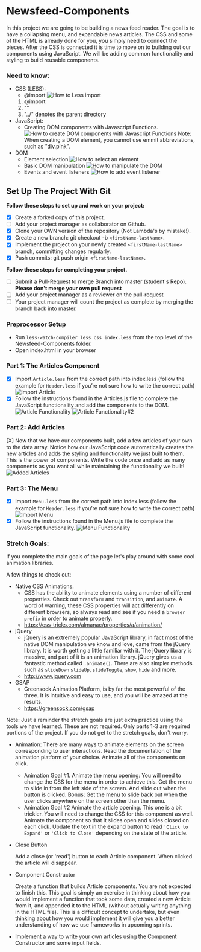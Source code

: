 # Newsfeed-Components

In this project we are going to be building a news feed reader. The goal is to have a collapsing menu, and expandable news articles. The CSS and some of the HTML is already done for you, you simply need to connect the pieces. After the CSS is connected it is time to move on to building out our components using JavaScript. We will be adding common functionality and styling to build reusable components.

### Need to know:
* CSS (LESS):
  * @import
  ![How to Less import](https://github.com/Devin-Bielejec/Newsfeed-Components/blob/Devin-Bielejec/images/howToImportLessFiles.JPG)
  1. @import
  2. "<pathToFile>"
  3. "../" denotes the parent directory
* JavaScript:
  * Creating DOM components with Javascript Functions.
  ![How to create DOM components with Javascript Functions](/images/creatingDOMElementsWithJS.JPG)
  Note: When creating a DOM element, you cannot use emmit abbreviations, such as "div.pink".
* DOM
  * Element selection
  ![How to select an element]()
  * Basic DOM manipulation
  ![How to manipulate the DOM]()
  * Events and event listeners
  ![How to add event listener]()

## Set Up The Project With Git

**Follow these steps to set up and work on your project:**

* [X] Create a forked copy of this project.
* [ ] Add your project manager as collaborator on Github.
* [X] Clone your OWN version of the repository (Not Lambda's by mistake!).
* [X] Create a new branch: git checkout -b `<firstName-lastName>`.
* [X] Implement the project on your newly created `<firstName-lastName>` branch, committing changes regularly.
* [X] Push commits: git push origin `<firstName-lastName>`.

**Follow these steps for completing your project.**

* [ ] Submit a Pull-Request to merge <firstName-lastName> Branch into master (student's  Repo). **Please don't merge your own pull request**
* [ ] Add your project manager as a reviewer on the pull-request
* [ ] Your project manager will count the project as complete by merging the branch back into master.

### Preprocessor Setup

  * Run `less-watch-compiler less css index.less` from the top level of the Newsfeed-Components folder. 
  * Open index.html in your browser

### Part 1: The Articles Component
- [X] Import `Article.less` from the correct path into index.less (follow the example for `Header.less` if you’re not sure how to write the correct path)
![Import Article](https://github.com/Devin-Bielejec/Newsfeed-Components/blob/Devin-Bielejec/images/importArticle.JPG)
- [X] Follow the instructions found in the Articles.js file to complete the JavaScript functionality and add the components to the DOM.
![Article Functionality](https://github.com/Devin-Bielejec/Newsfeed-Components/blob/Devin-Bielejec/images/articleFunctionality1.JPG)
![Article Functionality#2](https://github.com/Devin-Bielejec/Newsfeed-Components/blob/Devin-Bielejec/images/articleFunctionality2.JPG)

### Part 2: Add Articles

[X] Now that we have our components built, add a few articles of your own to the data array. Notice how our JavaScript code automatically creates the new articles and adds the styling and functionality we just built to them. This is the power of components. Write the code once and add as many components as you want all while maintaining the functionality we built!
![Added Articles](https://github.com/Devin-Bielejec/Newsfeed-Components/blob/Devin-Bielejec/images/addedArticles.JPG)

### Part 3: The Menu

- [X] Import `Menu.less` from the correct path into index.less (follow the example for `Header.less` if you’re not sure how to write the correct path)
![Import Menu](https://github.com/Devin-Bielejec/Newsfeed-Components/blob/Devin-Bielejec/images/importMenug.JPG)
- [X] Follow the instructions found in the Menu.js file to complete the JavaScript functionality. 
![Menu Functionality](https://github.com/Devin-Bielejec/Newsfeed-Components/blob/Devin-Bielejec/images/menuFunctionality.JPG)
### Stretch Goals:

If you complete the main goals of the page let's play around with some cool animation libraries.

A few things to check out: 
* Native CSS Animations. 
  * CSS has the ability to animate elements using a number of different properties. Check out `transform` and `transition`, and `animate`. A word of warning, these CSS properties will act differently on different browsers, so always read and see if you need a `browser prefix` in order to animate properly. 
  * https://css-tricks.com/almanac/properties/a/animation/
* jQuery
  * jQuery is an extremely popular JavaScript library, in fact most of the native DOM manipulation we know and love, came from the jQuery library. It is worth getting a little familiar with it. The jQuery library is massive, and part of it is an animation library. jQuery gives us a fantastic method called `.animate()`. There are also simpler methods such as `slideDown` `slideUp`, `slideToggle`, `show`, `hide` and more.
  * http://www.jquery.com
* GSAP
  * Greensock Animation Platform, is by far the most powerful of the three. It is intuitive and easy to use, and you will be amazed at the results.
  * https://greensock.com/gsap

Note: Just a reminder the stretch goals are just extra practice using the tools we have learned. These are not required. Only parts 1-3 are required portions of the project. If you do not get to the stretch goals, don't worry.

* Animation: There are many ways to animate elements on the screen corresponding to user interactions.  Read the documentation of the animation platform of your choice. Animate all of the components on click.
  * Animation Goal #1. Animate the menu opening: You will need to change the CSS for the menu in order to achieve this. Get the menu to slide in from the left side of the screen. And slide out when the button is clicked. Bonus: Get the menu to slide back out when the user clicks anywhere on the screen other than the menu. 
  * Animation Goal #2 Animate the article opening. This one is a bit trickier. You will need to change the CSS for this component as well. Animate the component so that it slides open and slides closed on each click. Update the text in the expand button to read `'Click to Expand'` or `'Click to Close'` depending on the state of the article. 

* Close Button

  Add a close (or 'read') button to each Article component. When clicked the article will disappear.

* Component Constructor
  
  Create a function that builds Article components. You are not expected to finish this. This goal is simply an exercise in thinking about how you would implement a function that took some data, created a new Article from it, and appended it to the HTML (without actually writing anything in the HTML file). This is a difficult concept to undertake, but even thinking about how you would implement it will give you a better understanding of how we use frameworks in upcoming sprints. 

* Implement a way to write your own articles using the Component Constructor and some input fields. 
